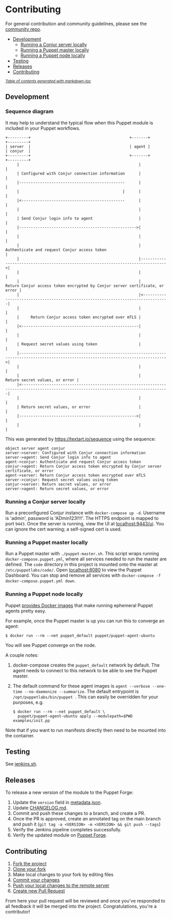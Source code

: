 # Contributing

For general contribution and community guidelines, please see the [community repo](https://github.com/cyberark/community).

- [Development](#development)
  * [Running a Conjur server locally](#running-a-conjur-server-locally)
  * [Running a Puppet master locally](#running-a-puppet-master-locally)
  * [Running a Puppet node locally](#running-a-puppet-node-locally)
- [Testing](#testing)
- [Releases](#releases)
- [Contributing](#contributing)

<small><i><a href='http://ecotrust-canada.github.io/markdown-toc/'>Table of contents
generated with markdown-toc</a></i></small>

## Development

### Sequence diagram

It may help to understand the typical flow when this Puppet module is included in
your Puppet workflows.

```sequence
+---------+                                           +-------+                                                                         +---------+
| server  |                                           | agent |                                                                         | conjur  |
+---------+                                           +-------+                                                                         +---------+
     |                                                    |                                                                                  |
     | Configured with Conjur connection information      |                                                                                  |
     |----------------------------------------------      |                                                                                  |
     |                                             |      |                                                                                  |
     |<---------------------------------------------      |                                                                                  |
     |                                                    |                                                                                  |
     | Send Conjur login info to agent                    |                                                                                  |
     |--------------------------------------------------->|                                                                                  |
     |                                                    |                                                                                  |
     |                                                    | Authenticate and request Conjur access token                                     |
     |                                                    |--------------------------------------------------------------------------------->|
     |                                                    |                                                                                  |
     |                                                    |      Return Conjur access token encrypted by Conjur server certificate, or error |
     |                                                    |<---------------------------------------------------------------------------------|
     |                                                    |                                                                                  |
     |     Return Conjur access token encrypted over mTLS |                                                                                  |
     |<---------------------------------------------------|                                                                                  |
     |                                                    |                                                                                  |
     | Request secret values using token                  |                                                                                  |
     |-------------------------------------------------------------------------------------------------------------------------------------->|
     |                                                    |                                                                                  |
     |                                                    |                                                   Return secret values, or error |
     |<--------------------------------------------------------------------------------------------------------------------------------------|
     |                                                    |                                                                                  |
     | Return secret values, or error                     |                                                                                  |
     |--------------------------------------------------->|                                                                                  |
     |                                                    |                                                                                  |
```

This was generated by https://textart.io/sequence using the sequence:
```
object server agent conjur
server->server: Configured with Conjur connection information
server->agent: Send Conjur login info to agent
agent->conjur: Authenticate and request Conjur access token
conjur->agent: Return Conjur access token encrypted by Conjur server certificate, or error
agent->server: Return Conjur access token encrypted over mTLS
server->conjur: Request secret values using token
conjur->server: Return secret values, or error
server->agent: Return secret values, or error
```

### Running a Conjur server locally

Run a preconfigured Conjur instance with `docker-compose up -d`.
Username is 'admin', password is 'ADmin123!!!!'. The HTTPS endpoint is mapped to port `9443`.
Once the server is running, view the UI at [localhost:9443/ui](https://localhost:9443/ui).
You can ignore the cert warning; a self-signed cert is used.

### Running a Puppet master locally

Run a Puppet master with `./puppet-master.sh`. This script wraps running `docker-compose.puppet.yml`, where
all services needed to run the master are defined. The `code` directory in this project is mounted
onto the master at `/etc/puppetlabs/code/`. Open [localhost:8080](http://localhost:8080) to view the Puppet Dashboard.
You can stop and remove all services with `docker-compose -f docker-compose.puppet.yml down`.

### Running a Puppet node locally

Puppet [provides Docker images](https://github.com/puppetlabs/puppet-in-docker#description)
that make running ephemeral Puppet agents pretty easy.

For example, once the Puppet master is up you can run this to converge an agent:

```sh-session
$ docker run --rm --net puppet_default puppet/puppet-agent-ubuntu
```

You will see Puppet converge on the node.

A couple notes:

1. docker-compose creates the `puppet_default` network by default. The agent needs to connect to this
   network to be able to see the Puppet master.
2. The default command for these agent images is `agent --verbose --one-time --no-daemonize --summarize`.
   The default entrypoint is `/opt/puppetlabs/bin/puppet `.
   This can easily be overridden for your purposes, e.g.

   ```sh-session
   $ docker run --rm --net puppet_default \
     puppet/puppet-agent-ubuntu apply --modulepath=$PWD examples/init.pp
   ```

Note that if you want to run manifests directly then need to be mounted into the container.

## Testing

See [jenkins.sh](jenkins.sh).

## Releases

To release a new version of the module to the Puppet Forge:

1. Update the `version` field in [metadata.json](metadata.json).
2. Update [CHANGELOG.md](CHANGELOG.md).
3. Commit and push these changes to a branch, and create a PR.
4. Once the PR is approved, create an annotated tag on the main branch and push
   it (`git tag -a <VERSION> -m <VERSION> && git push --tags`)
5. Verify the Jenkins pipeline completes successfully.
6. Verify the updated module on [Puppet Forge](https://forge.puppet.com/cyberark/conjur).

## Contributing

1. [Fork the project](https://help.github.com/en/github/getting-started-with-github/fork-a-repo)
2. [Clone your fork](https://help.github.com/en/github/creating-cloning-and-archiving-repositories/cloning-a-repository)
3. Make local changes to your fork by editing files
3. [Commit your changes](https://help.github.com/en/github/managing-files-in-a-repository/adding-a-file-to-a-repository-using-the-command-line)
4. [Push your local changes to the remote server](https://help.github.com/en/github/using-git/pushing-commits-to-a-remote-repository)
5. [Create new Pull Request](https://help.github.com/en/github/collaborating-with-issues-and-pull-requests/creating-a-pull-request-from-a-fork)

From here your pull request will be reviewed and once you've responded to all
feedback it will be merged into the project. Congratulations, you're a
contributor!
